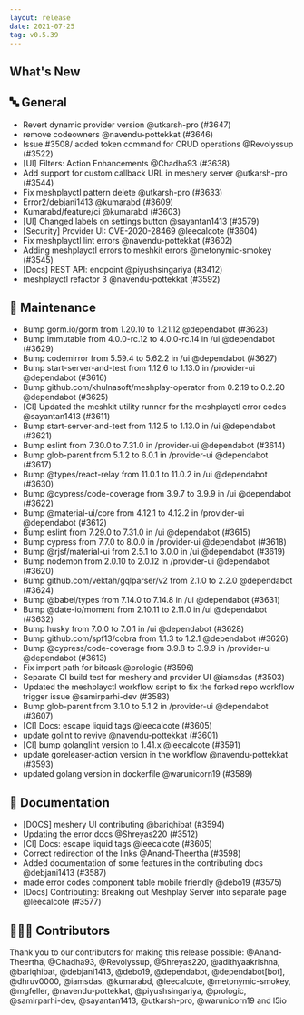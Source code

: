 ```yaml
---
layout: release
date: 2021-07-25
tag: v0.5.39
---
```


## What's New
## 🔤 General
- Revert dynamic provider version @utkarsh-pro (#3647)
- remove codeowners @navendu-pottekkat (#3646)
- Issue #3508/ added token command for CRUD operations @Revolyssup (#3522)
- [UI] Filters: Action Enhancements @Chadha93 (#3638)
- Add support for custom callback URL in meshery server @utkarsh-pro (#3544)
- Fix meshplayctl pattern delete @utkarsh-pro (#3633)
- Error2/debjani1413 @kumarabd (#3609)
- Kumarabd/feature/ci @kumarabd (#3603)
- [UI] Changed labels on settings button @sayantan1413 (#3579)
- [Security] Provider UI: CVE-2020-28469 @leecalcote (#3604)
- Fix meshplayctl lint errors @navendu-pottekkat (#3602)
- Adding meshplayctl errors to meshkit errors @metonymic-smokey (#3545)
- [Docs] REST API:  endpoint @piyushsingariya (#3412)
- meshplayctl refactor 3 @navendu-pottekkat (#3592)

## 🧰 Maintenance

- Bump gorm.io/gorm from 1.20.10 to 1.21.12 @dependabot (#3623)
- Bump immutable from 4.0.0-rc.12 to 4.0.0-rc.14 in /ui @dependabot (#3629)
- Bump codemirror from 5.59.4 to 5.62.2 in /ui @dependabot (#3627)
- Bump start-server-and-test from 1.12.6 to 1.13.0 in /provider-ui @dependabot (#3616)
- Bump github.com/khulnasoft/meshplay-operator from 0.2.19 to 0.2.20 @dependabot (#3625)
- [CI] Updated the meshkit utility runner for the meshplayctl error codes @sayantan1413 (#3611)
- Bump start-server-and-test from 1.12.5 to 1.13.0 in /ui @dependabot (#3621)
- Bump eslint from 7.30.0 to 7.31.0 in /provider-ui @dependabot (#3614)
- Bump glob-parent from 5.1.2 to 6.0.1 in /provider-ui @dependabot (#3617)
- Bump @types/react-relay from 11.0.1 to 11.0.2 in /ui @dependabot (#3630)
- Bump @cypress/code-coverage from 3.9.7 to 3.9.9 in /ui @dependabot (#3622)
- Bump @material-ui/core from 4.12.1 to 4.12.2 in /provider-ui @dependabot (#3612)
- Bump eslint from 7.29.0 to 7.31.0 in /ui @dependabot (#3615)
- Bump cypress from 7.7.0 to 8.0.0 in /provider-ui @dependabot (#3618)
- Bump @rjsf/material-ui from 2.5.1 to 3.0.0 in /ui @dependabot (#3619)
- Bump nodemon from 2.0.10 to 2.0.12 in /provider-ui @dependabot (#3620)
- Bump github.com/vektah/gqlparser/v2 from 2.1.0 to 2.2.0 @dependabot (#3624)
- Bump @babel/types from 7.14.0 to 7.14.8 in /ui @dependabot (#3631)
- Bump @date-io/moment from 2.10.11 to 2.11.0 in /ui @dependabot (#3632)
- Bump husky from 7.0.0 to 7.0.1 in /ui @dependabot (#3628)
- Bump github.com/spf13/cobra from 1.1.3 to 1.2.1 @dependabot (#3626)
- Bump @cypress/code-coverage from 3.9.8 to 3.9.9 in /provider-ui @dependabot (#3613)
- Fix import path for bitcask @prologic (#3596)
- Separate CI build test for meshery and provider UI @iamsdas (#3503)
- Updated the meshplayctl workflow script to fix the forked repo workflow trigger issue @samirparhi-dev (#3583)
- Bump glob-parent from 3.1.0 to 5.1.2 in /provider-ui @dependabot (#3607)
- [CI] Docs: escape liquid tags @leecalcote (#3605)
- update golint to revive @navendu-pottekkat (#3601)
- [CI] bump golanglint version to 1.41.x @leecalcote (#3591)
- update goreleaser-action version in the workflow @navendu-pottekkat (#3593)
- updated golang version in dockerfile @warunicorn19 (#3589)

## 📖 Documentation

- [DOCS] meshery UI contributing @bariqhibat (#3594)
- Updating the error docs @Shreyas220 (#3512)
- [CI] Docs: escape liquid tags @leecalcote (#3605)
- Correct redirection of the links @Anand-Theertha (#3598)
- Added documentation of some features in the contributing docs @debjani1413 (#3587)
- made error codes component table mobile friendly @debo19 (#3575)
- [Docs] Contributing: Breaking out Meshplay Server into separate page @leecalcote (#3577)

## 👨🏽‍💻 Contributors

Thank you to our contributors for making this release possible:
@Anand-Theertha, @Chadha93, @Revolyssup, @Shreyas220, @adithyaakrishna, @bariqhibat, @debjani1413, @debo19, @dependabot, @dependabot[bot], @dhruv0000, @iamsdas, @kumarabd, @leecalcote, @metonymic-smokey, @mgfeller, @navendu-pottekkat, @piyushsingariya, @prologic, @samirparhi-dev, @sayantan1413, @utkarsh-pro, @warunicorn19 and l5io
 
